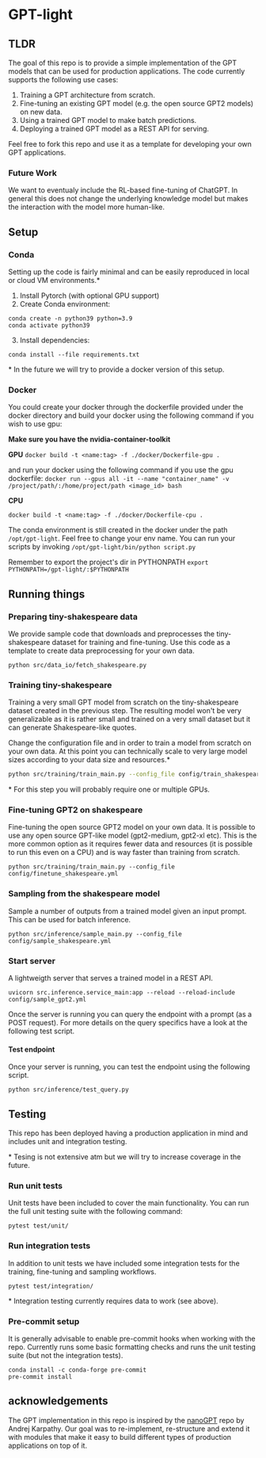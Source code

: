 # GPT-light

## TLDR
The goal of this repo is to provide a simple implementation of the GPT models that can be used for production applications. The code currently supports the following use cases:

1) Training a GPT architecture from scratch.
2) Fine-tuning an existing GPT model (e.g. the open source GPT2 models) on new data.
3) Using a trained GPT model to make batch predictions.
4) Deploying a trained GPT model as a REST API for serving.

Feel free to fork this repo and use it as a template for developing your own GPT applications.

### Future Work

We want to eventualy include the RL-based fine-tuning of ChatGPT. In general this does not change the underlying knowledge model but makes the interaction with the model more human-like.

## Setup


### Conda
Setting up the code is fairly minimal and can be easily reproduced in local or cloud VM environments.\*

1. Install Pytorch (with optional GPU support)
2. Create Conda environment:
```
conda create -n python39 python=3.9
conda activate python39
```
3. Install dependencies:
```
conda install --file requirements.txt
```

\* In the future we will try to provide a docker version of this setup.
### Docker
You could create your docker through the dockerfile provided under the docker directory and build your docker using the following command if you wish to use gpu:

**Make sure you have the nvidia-container-toolkit**

**GPU**
`docker build -t <name:tag> -f ./docker/Dockerfile-gpu .`

and run your docker using the following command if you use the gpu dockerfile:
`docker run --gpus all -it --name "container_name" -v /project/path/:/home/project/path <image_id> bash`

**CPU**

`docker build -t <name:tag> -f ./docker/Dockerfile-cpu .`

The conda environment is still created in the docker under the path `/opt/gpt-light`. Feel free to change your env name. You can run your scripts by invoking `/opt/gpt-light/bin/python script.py`

Remember to export the project's dir in PYTHONPATH
`export PYTHONPATH=/gpt-light/:$PYTHONPATH`

## Running things
### Preparing tiny-shakespeare data

We provide sample code that downloads and preprocesses the tiny-shakespeare dataset for training and fine-tuning. Use this code as a template to create data preprocessing for your own data.
```
python src/data_io/fetch_shakespeare.py
```

### Training tiny-shakespeare

Training a very small GPT model from scratch on the tiny-shakespeare dataset created in the previous step. The resulting model won't be very generalizable as it is rather small and trained on a very small dataset but it can generate Shakespeare-like quotes.

Change the configuration file and in order to train a model from scratch on your own data. At this point you can technically scale to very large model sizes according to your data size and resources.\*

```bash
python src/training/train_main.py --config_file config/train_shakespeare_small.yml
```

\* For this step you will probably require one or multiple GPUs.

### Fine-tuning GPT2 on shakespeare

Fine-tuning the open source GPT2 model on your own data. It is possible to use any open source GPT-like model (gpt2-medium, gpt2-xl etc). This is the more common option as it requires fewer data and resources (it is possible to run this even on a CPU) and is way faster than training from scratch.
```
python src/training/train_main.py --config_file config/finetune_shakespeare.yml
```

### Sampling from the shakespeare model

Sample a number of outputs from a trained model given an input prompt. This can be used for batch inference.
```
python src/inference/sample_main.py --config_file config/sample_shakespeare.yml
```

### Start server

A lightweigth server that serves a trained model in a REST API.
```
uvicorn src.inference.service_main:app --reload --reload-include config/sample_gpt2.yml
```

Once the server is running you can query the endpoint with a prompt (as a POST request). For more details on the query specifics have a look at the following test script.

#### Test endpoint
Once your server is running, you can test the endpoint using the following script.
```
python src/inference/test_query.py
```

## Testing
This repo has been deployed having a production application in mind and includes unit and integration testing.

\* Tesing is not extensive atm but we will try to increase coverage in the future.

### Run unit tests
Unit tests have been included to cover the main functionality. You can run the full unit testing suite with the following command:

```
pytest test/unit/
```

### Run integration tests
In addition to unit tests we have included some integration tests for the training, fine-tuning and sampling workflows.

```
pytest test/integration/
```

\* Integration testing currently requires data to work (see above).

### Pre-commit setup
It is generally advisable to enable pre-commit hooks when working with the repo. Currently runs some basic formatting checks and runs the unit testing suite (but not the integration tests).

```
conda install -c conda-forge pre-commit
pre-commit install
```

## acknowledgements
The GPT implementation in this repo is inspired by the [nanoGPT](https://github.com/karpathy/nanoGPT/tree/master) repo by Andrej Karpathy. Our goal was to re-implement, re-structure and extend it with modules that make it easy to build different types of production applications on top of it.
